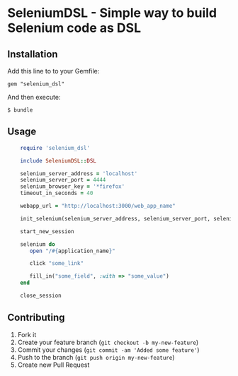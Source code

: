 # SeleniumDSL - Simple way to build Selenium code as DSL

## Installation

Add this line to to your Gemfile:

    gem "selenium_dsl"

And then execute:

    $ bundle

## Usage

```ruby
    require 'selenium_dsl'

    include SeleniumDSL::DSL

    selenium_server_address = 'localhost'
    selenium_server_port = 4444
    selenium_browser_key = '*firefox'
    timeout_in_seconds = 40

    webapp_url = "http://localhost:3000/web_app_name"

    init_selenium(selenium_server_address, selenium_server_port, selenium_browser_key, webapp_url, timeout_in_seconds)

    start_new_session

    selenium do
       open "/#{application_name}"

       click "some_link"

       fill_in("some_field", :with => "some_value")
    end

    close_session

```

## Contributing

1. Fork it
2. Create your feature branch (`git checkout -b my-new-feature`)
3. Commit your changes (`git commit -am 'Added some feature'`)
4. Push to the branch (`git push origin my-new-feature`)
5. Create new Pull Request